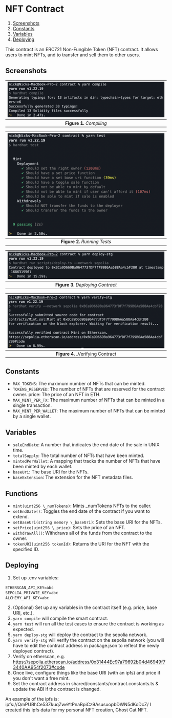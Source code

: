 # NFT Contract

1. [Screenshots](#screenshots)
2. [Constants](#constants)
3. [Variables](#variables)
4. [Deploying](#deploying)

This contract is an ERC721 Non-Fungible Token (NFT) contract. It allows users to mint NFTs, and to transfer and sell them to other users.

## Screenshots

| <img src="screenshots\1.png" width="500"> |
| :---------------------------------------: |
|         **Figure 1.** _Compiling_         |

| <img src="screenshots\2.png" width="500"> |
| :---------------------------------------: |
|       **Figure 2.** _Running Tests_       |

| <img src="screenshots\3.png" width="500"> |
| :---------------------------------------: |
|    **Figure 3.** _Deploying Contract_     |

| <img src="screenshots\4.png" width="500"> |
| :---------------------------------------: |
|    **Figure 4.** \_Verifying Contract     |


## Constants

- `MAX_TOKENS`: The maximum number of NFTs that can be minted.
- `TOKENS_RESERVED`: The number of NFTs that are reserved for the contract owner.
  price: The price of an NFT in ETH.
- `MAX_MINT_PER_TX`: The maximum number of NFTs that can be minted in a single transaction.
- `MAX_MINT_PER_WALLET`: The maximum number of NFTs that can be minted by a single wallet.

## Variables

- `saleEndDate`: A number that indicates the end date of the sale in UNIX time.
- `totalSupply`: The total number of NFTs that have been minted.
- `mintedPerWallet`: A mapping that tracks the number of NFTs that have been minted by each wallet.
- `baseUri`: The base URI for the NFTs.
- `baseExtension`: The extension for the NFT metadata files.

## Functions

- `mint(uint256 \_numTokens)`: Mints \_numTokens NFTs to the caller.
- `setEndDate()`: Toggles the end date of the contract if you want to extend.
- `setBaseUri(string memory \_baseUri)`: Sets the base URI for the NFTs.
- `setPrice(uint256 \_price)`: Sets the price of an NFT.
- `withdrawAll()`: Withdraws all of the funds from the contract to the owner.
- `tokenURI(uint256 tokenId)`: Returns the URI for the NFT with the specified ID.

## Deploying

1. Set up .env variables:

```
ETHERSCAN_API_KEY=abc
SEPOLIA_PRIVATE_KEY=abc
ALCHEMY_API_KEY=abc
```

2. (Optional) Set up any variables in the contract itself (e.g. price, base URI, etc.).
3. `yarn compile` will compile the smart contract.
4. `yarn test` will run all the test cases to ensure the contract is working as expected.
5. `yarn deploy-stg` will deploy the contract to the sepolia network.
6. `yarn verify-stg` will verify the contract on the sepolia network (you will have to edit the contract address in package.json to reflect the newly deployed contract).
7. Verify on etherscan, e.g. https://sepolia.etherscan.io/address/0x31444Ec97a79692b04d46949f73440AA954f2073#code
8. Once live, configure things like the base URI (with an ipfs) and price if you don't want a free mint.
9. Set the contract address in shared/constants/contract.constants.ts & update the ABI if the contract is changed.

An example of the ipfs is: ipfs://QmPUBhCe53ZkuqZweYtPnaBpiCz9AsusuopbDWN5dKoDcZ/
I created this ipfs data for my personal NFT creation, Ghost Cat NFT.